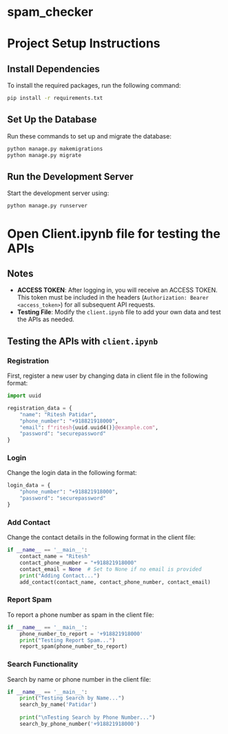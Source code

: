 # spam_checker

# Project Setup Instructions

## Install Dependencies

To install the required packages, run the following command:

```bash
pip install -r requirements.txt
```

## Set Up the Database

Run these commands to set up and migrate the database:

```bash
python manage.py makemigrations
python manage.py migrate
```

## Run the Development Server

Start the development server using:

```bash
python manage.py runserver
```

# Open Client.ipynb file for testing the APIs

## Notes

- **ACCESS TOKEN**: After logging in, you will receive an ACCESS TOKEN. This token must be included in the headers (`Authorization: Bearer <access_token>`) for all subsequent API requests.
- **Testing File**: Modify the `client.ipynb` file to add your own data and test the APIs as needed.

## Testing the APIs with `client.ipynb`

### Registration

First, register a new user by changing data in client file in the following format:

```python
import uuid

registration_data = {
    "name": "Ritesh Patidar",
    "phone_number": "+918821918000",
    "email": f"ritesh{uuid.uuid4()}@example.com",  
    "password": "securepassword"
}
```

### Login
 
Change the login data in the following format:


```python
login_data = {
    "phone_number": "+918821918000",
    "password": "securepassword"
}
```

### Add Contact

Change the contact details in the following format in the client file:

```python
if __name__ == '__main__':
    contact_name = "Ritesh"
    contact_phone_number = "+918821918000"
    contact_email = None  # Set to None if no email is provided
    print("Adding Contact...")
    add_contact(contact_name, contact_phone_number, contact_email)
```

### Report Spam

To report a phone number as spam in the client file:

```python
if __name__ == '__main__':
    phone_number_to_report = '+918821918000'
    print("Testing Report Spam...")
    report_spam(phone_number_to_report)
```

### Search Functionality

Search by name or phone number in the client file:

```python
if __name__ == '__main__':
    print("Testing Search by Name...")
    search_by_name('Patidar')
    
    print("\nTesting Search by Phone Number...")
    search_by_phone_number('+918821918000')
```



